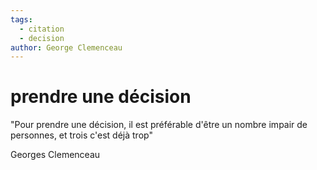 ```yaml
---
tags:
  - citation
  - decision
author: George Clemenceau
---
```

# prendre une décision

"Pour prendre une décision, il est préférable d'être un nombre impair de personnes, et trois c'est déjà trop"

Georges Clemenceau


